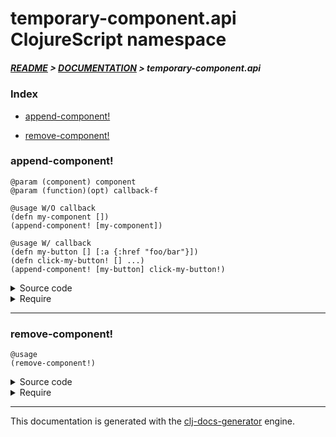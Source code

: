 
# temporary-component.api ClojureScript namespace

##### [README](../../../README.md) > [DOCUMENTATION](../../COVER.md) > temporary-component.api

### Index

- [append-component!](#append-component)

- [remove-component!](#remove-component)

### append-component!

```
@param (component) component
@param (function)(opt) callback-f
```

```
@usage W/O callback
(defn my-component [])
(append-component! [my-component])
```

```
@usage W/ callback
(defn my-button [] [:a {:href "foo/bar"}])
(defn click-my-button! [] ...)
(append-component! [my-button] click-my-button!)
```

<details>
<summary>Source code</summary>

```
(defn append-component!
  [component & [callback-f]]
  (remove-container!)
  (create-container!)
  (if-let [temporary-container (dom/get-element-by-id "temporary-container")]
          (let [component-element (-> component hiccup-converter/to-html dom/parse-html)]
               (dom/append-element! temporary-container component-element)
               (if callback-f (callback-f)))))
```

</details>

<details>
<summary>Require</summary>

```
(ns my-namespace (:require [temporary-component.api :refer [append-component!]]))

(temporary-component.api/append-component! ...)
(append-component!                         ...)
```

</details>

---

### remove-component!

```
@usage
(remove-component!)
```

<details>
<summary>Source code</summary>

```
(defn remove-component!
  []
  (remove-container!))
```

</details>

<details>
<summary>Require</summary>

```
(ns my-namespace (:require [temporary-component.api :refer [remove-component!]]))

(temporary-component.api/remove-component!)
(remove-component!)
```

</details>

---

This documentation is generated with the [clj-docs-generator](https://github.com/bithandshake/clj-docs-generator) engine.

